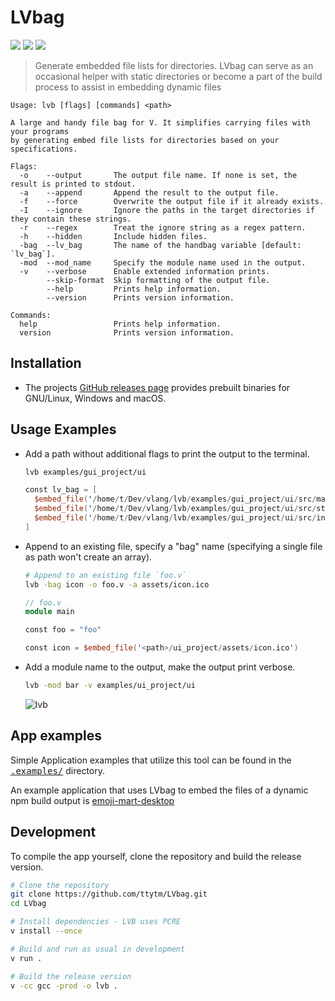# LVbag

[badge__build]: https://img.shields.io/github/actions/workflow/status/ttytm/LVbag/ci.yml?style=flat-roundedbranch=main&logo=github&logoColor=C0CAF5&labelColor=333
[badge__version]: https://img.shields.io/github/v/release/ttytm/LVbag?style=flat-rounded&logo=task&logoColor=C0CAF5&labelColor=333
[badge__license]: https://img.shields.io/github/license/ttytm/LVbag?style=flat-rounded&logo=opensourcehardware&label=License&logoColor=C0CAF5&labelColor=333

[![][badge__build]](https://github.com/ttytm/LVbag/actions?query=branch%3Amain)
[![][badge__version]](https://github.com/ttytm/LVbag/releases/latest)
[![][badge__license]](https://github.com/ttytm/LVbag/blob/main/LICENSE)

> Generate embedded file lists for directories. LVbag can serve as an occasional helper with static
> directories or become a part of the build process to assist in embedding dynamic files

```
Usage: lvb [flags] [commands] <path>

A large and handy file bag for V. It simplifies carrying files with your programs
by generating embed file lists for directories based on your specifications.

Flags:
  -o    --output       The output file name. If none is set, the result is printed to stdout.
  -a    --append       Append the result to the output file.
  -f    --force        Overwrite the output file if it already exists.
  -I    --ignore       Ignore the paths in the target directories if they contain these strings.
  -r    --regex        Treat the ignore string as a regex pattern.
  -h    --hidden       Include hidden files.
  -bag  --lv_bag       The name of the handbag variable [default: `lv_bag`].
  -mod  --mod_name     Specify the module name used in the output.
  -v    --verbose      Enable extended information prints.
        --skip-format  Skip formatting of the output file.
        --help         Prints help information.
        --version      Prints version information.

Commands:
  help                 Prints help information.
  version              Prints version information.
```

## Installation

- The projects [GitHub releases page](https://github.com/ttytm/LVbag/releases) provides prebuilt binaries for GNU/Linux, Windows and macOS.

## Usage Examples

- Add a path without additional flags to print the output to the terminal.

  ```sh
  lvb examples/gui_project/ui
  ```

  ```v
  const lv_bag = [
  	$embed_file('/home/t/Dev/vlang/lvb/examples/gui_project/ui/src/main.js')
  	$embed_file('/home/t/Dev/vlang/lvb/examples/gui_project/ui/src/style.css')
  	$embed_file('/home/t/Dev/vlang/lvb/examples/gui_project/ui/src/index.html')
  ]
  ```

- Append to an existing file, specify a "bag" name (specifying a single file as path won't create an array).

  ```sh
  # Append to an existing file `foo.v`
  lvb -bag icon -o foo.v -a assets/icon.ico
  ```

  ```v
  // foo.v
  module main

  const foo = "foo"

  const icon = $embed_file('<path>/ui_project/assets/icon.ico')
  ```

- Add a module name to the output, make the output print verbose.

  ```sh
  lvb -mod bar -v examples/ui_project/ui
  ```

  ![lvb](https://github.com/ttytm/webview/assets/34311583/6c3697eb-65a7-4c96-8619-13af37945051)

## App examples

Simple Application examples that utilize this tool can be found in the [<kbd>.examples/</kbd>](https://github.com/ttytm/LVbag/tree/main/examples) directory.

An example application that uses LVbag to embed the files of a dynamic npm build output is [emoji-mart-desktop](https://github.com/ttytm/emoji-mart-desktop)

## Development

To compile the app yourself, clone the repository and build the release version.

```sh
# Clone the repository
git clone https://github.com/ttytm/LVbag.git
cd LVbag

# Install dependencies - LVB uses PCRE
v install --once

# Build and run as usual in development
v run .

# Build the release version
v -cc gcc -prod -o lvb .
```
